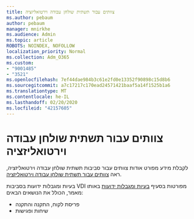 ```yaml
---
title: צוותים עבור תשתית שולחן עבודה וירטואליזציה
ms.author: pebaum
author: pebaum
manager: mnirkhe
ms.audience: Admin
ms.topic: article
ROBOTS: NOINDEX, NOFOLLOW
localization_priority: Normal
ms.collection: Adm_O365
ms.custom:
- "9001485"
- "3521"
ms.openlocfilehash: 7ef44dae984b3c61e2fd0e13352f90898c15d8b6
ms.sourcegitcommit: a7c17217c170ead24571421baaf5a14f1525b1a6
ms.translationtype: MT
ms.contentlocale: he-IL
ms.lasthandoff: 02/20/2020
ms.locfileid: "42157605"
---
```

# <a name="teams-for-virtualized-desktop-infrastructure"></a>צוותים עבור תשתית שולחן עבודה וירטואליזציה

לקבלת מידע מפורט אודות צוותים עבור סביבות תשתית שולחן עבודה וירטואליזציה, ראה [צוותים עבור תשתית שולחן עבודה וירטואליזציה](https://docs.microsoft.com/en-us/microsoftteams/teams-for-vdi).

בעיות ומגבלות ידועות בסביבות VDI מפורטות בסעיף [בעיות ומגבלות ידועות](https://docs.microsoft.com/en-us/microsoftteams/teams-for-vdi#known-issues-and-limitations) באותו מאמר, הכולל את הנושאים הבאים:
 - פריסת לקוח, התקנה והתקנה
 - שיחות ופגישות